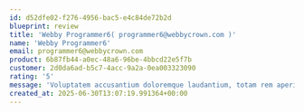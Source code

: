 ```yaml
---
id: d52dfe02-f276-4956-bac5-e4c84de72b2d
blueprint: review
title: 'Webby Programmer6( programmer6@webbycrown.com )'
name: 'Webby Programmer6'
email: programmer6@webbycrown.com
product: 6b87fb44-a0ec-48a6-96be-4bbcd22e5f7b
customer: 2d0da6ad-b5c7-4acc-9a2a-0ea003323090
rating: '5'
message: 'Voluptatem accusantium doloremque laudantium, totam rem aperiam, eaque ipsa quae ab illo inventore veritatis et quasi architecto beatae vitae dicta sunt explicabo. Nemo enim ipsam tatem quia voluptas sit aspernatur aut odit aut dolore magna aliqua ipsum insididunt labore magna white.'
created_at: 2025-06-30T13:07:19.991364+00:00
---
```

